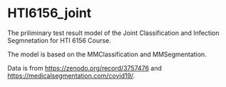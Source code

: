 # HTI6156_joint

The priliminary test result model of the Joint Classification and Infection Segmnetation for HTI 6156 Course.

The model is based on the MMClassification and MMSegmentation.

Data is from https://zenodo.org/record/3757476 and https://medicalsegmentation.com/covid19/.
